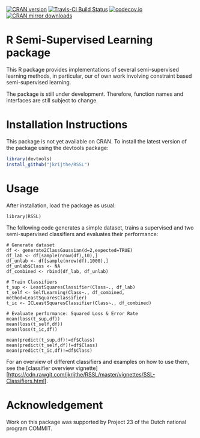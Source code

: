 <!-- README.md is generated from README.Rmd. Please edit that file -->
[![CRAN version](http://www.r-pkg.org/badges/version/RSSL)](http://cran.rstudio.com/web/packages/RSSL/index.html) [![Travis-CI Build Status](https://travis-ci.org/jkrijthe/RSSL.png?branch=master)](https://travis-ci.org/jkrijthe/RSSL) [![codecov.io](https://codecov.io/github/jkrijthe/RSSL/coverage.svg?branch=master)](https://codecov.io/github/jkrijthe/RSSL?branch=master) [![CRAN mirror downloads](http://cranlogs.r-pkg.org/badges/RSSL)](http://cran.rstudio.com/web/packages/RSSL/index.html)

R Semi-Supervised Learning package
==================================

This R package provides implementations of several semi-supervised learning methods, in particular, our of own work involving constraint based semi-supervised learning.

The package is still under development. Therefore, function names and interfaces are still subject to change.

Installation Instructions
=========================

This package is not yet available on CRAN. To install the latest version of the package using the devtools package:

``` r
library(devtools)
install_github("jkrijthe/RSSL")
```

Usage
=====

After installation, load the package as usual:

    library(RSSL)

The following code generates a simple dataset, trains a supervised and two semi-supervised classifiers and evaluates their performance:

    # Generate dataset
    df <- generate2ClassGaussian(d=2,expected=TRUE)
    df_lab <- df[sample(nrow(df),10),]
    df_unlab <- df[sample(nrow(df),1000),]
    df_unlab$Class <- NA
    df_combined <- rbind(df_lab, df_unlab)

    # Train Classifiers
    t_sup <- LeastSquaresClassifier(Class~., df_lab)
    t_self <- SelfLearning(Class~., df_combined, method=LeastSquaresClassifier)
    t_ic <- ICLeastSquaresClassifier(Class~., df_combined)

    # Evaluate performance: Squared Loss & Error Rate
    mean(loss(t_sup,df))
    mean(loss(t_self,df))
    mean(loss(t_ic,df))

    mean(predict(t_sup,df)!=df$Class)
    mean(predict(t_self,df)!=df$Class)
    mean(predict(t_ic,df)!=df$Class)

For an overview of different classifiers and examples on how to use them, see the [classifier overview vignette][<https://cdn.rawgit.com/jkrijthe/RSSL/master/vignettes/SSL-Classifiers.html>].

Acknowledgement
===============

Work on this package was supported by Project 23 of the Dutch national program COMMIT.
